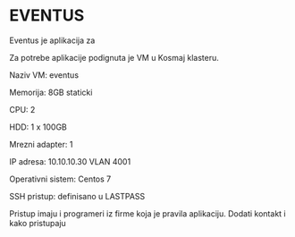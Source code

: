 # EVENTUS

Eventus je aplikacija za 

Za potrebe aplikacije podignuta je VM u Kosmaj klasteru. 

Naziv VM: eventus

Memorija: 8GB staticki

CPU: 2 

HDD: 1 x 100GB

Mrezni adapter: 1 

IP adresa: 10.10.10.30 VLAN 4001

Operativni sistem: Centos 7

SSH pristup: definisano u LASTPASS

Pristup imaju i programeri iz firme koja je pravila aplikaciju. Dodati kontakt i kako pristupaju

